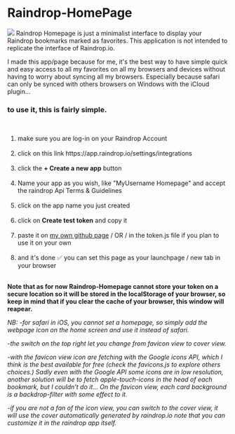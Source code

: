 # Raindrop-HomePage
<img src="https://repository-images.githubusercontent.com/558617324/589431b0-1132-48c0-b422-1ba6bd9df962">
Raindrop Homepage is just a minimalist interface to display your Raindrop bookmarks marked as favorites. This application is not intended to replicate the interface of Raindrop.io.

I made this app/page because for me, it's the best way to have simple quick and easy access to all my favorites on all my browsers and devices without having to worry about syncing all my browsers. Especially because safari can only be synced with others browsers on Windows with the iCloud plugin...

<h3>to use it, this is fairly simple.</h3><br>

<ol>
<li> make sure you are log-in on your Raindrop Account</li><br>


<li> click on this link https://app.raindrop.io/settings/integrations</li><br>


<li> click the <b>+ Create a new app</b> button</li><br>


<li>  Name your app as you wish, like "MyUsername Homepage" and accept the raindrop Api Terms & Guidelines</li><br>


<li> click on the app name you just created</li><br>


<li> click on <b>Create test token</b> and copy it</li><br>


  <li>  paste it on <a href="https://virgile-fr.github.io/Raindrop-HomePage/">my own github page</a>  / OR / in the token.js file if you plan to use it on your own</li><br>


<li> and it's done ✅ you can set this page as your launchpage / new tab in your browser</li><br>
</ol>


<b>Note that as for now Raindrop-Homepage cannot store your token on a secure location so it will be stored in the localStorage of your browser, so keep in mind that if you clear the cache of your browser, this window will reapear. </b>

<i>NB: -for safari in iOS, you cannot set a homepage, so simply  add the webpage icon on the home screen and use it instead of safari.

-the switch on the top right let you change from favicon view to cover view.

-with the favicon view icon are fetching with the Google icons API, which I think is the best available for free (check the favicons.js to explore others choices.)
Sadly even with the Google API some icons are in low resolution, another solution will be to fetch apple-touch-icons in the head of each bookmark, but I couldn't do it...
On the favicon view, each card background is a backdrop-filter with some effect to it.

-if you are not a fan of the icon view, you can switch to the cover view, it will use the cover automatically generated by raindrop.io
note that you can customize it in the raindrop app itself.</i>
